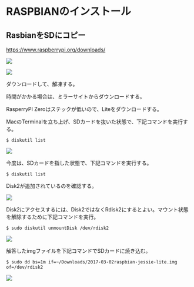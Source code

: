 # RASPBIANのインストール

## RasbianをSDにコピー

https://www.raspberrypi.org/downloads/

![](../img/dev/pi/pi002.png)

![](../img/dev/pi/lite001.png)

ダウンロードして、解凍する。

時間がかかる場合は、ミラーサイトからダウンロードする。

RasperryPI Zeroはステックが低いので、Liteをダウンロードする。

MacのTerminalを立ち上げ、SDカードを抜いた状態で、下記コマンドを実行する。

```shell
$ diskutil list
```

![](../img/dev/pi/pi_sd01.png)

今度は、SDカードを指した状態で、下記コマンドを実行する。


```shell
$ diskutil list
```

Disk2が追加されているのを確認する。

![](../img/dev/pi/pi_sd02.png)

Disk2にアクセスするには、Disk2ではなくRdisk2にするとよい。マウント状態を解除するために下記コマンドを実行。

```shell
$ sudo diskutil unmountDisk /dev/rdisk2
```

![](../img/dev/pi/pi_sd03.png)

解答したimgファイルを下記コマンドでSDカードに焼き込む。

```shell
$ sudo dd bs=1m if=~/Downloads/2017-03-02raspbian-jessie-lite.img  of=/dev/rdisk2
```

![](../img/dev/pi/pi_sd04.png)


